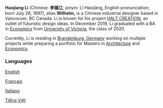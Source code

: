 **Haojiang Li** (Chinese: **李镐江**; pinyin: Lǐ Hàojiāng, English pronunciation; born July 28, 1997), alias **Wilhelm,** is a Chinese industrial designer based in Vancouver, BC Canada. Li is known for his project [HALT CREATION](https://www.notion.so/HALT-CREATION-d82c4a4b6e1b4d8b9c72ca92ed642e6f), an outlet of futuristic design ideas. In December 2019, Li graduated with a BA in [Economics](https://en.wikipedia.org/wiki/Economics) from [University of Victoria](https://en.wikipedia.org/wiki/University_of_Victoria), the class of 2020. 

Currently, Li is residing in [Brandenburg, Germany](https://en.wikipedia.org/wiki/Brandenburg) working on multiple projects while preparing a portfolio for Masters in [Architecture](https://en.wikipedia.org/wiki/Architecture) and [Economics](https://en.wikipedia.org/wiki/Economics).
### Languages

[English](https://github.com/wilhelmli/wilhelmli.github.io/wiki/en)

[Français](https://github.com/wilhelmli/wilhelmli.github.io/wiki/fr)

[Italiano](https://github.com/wilhelmli/wilhelmli.github.io/wiki/it)

[Tiếng Việt](https://github.com/wilhelmli/wilhelmli.github.io/wiki/vn)
